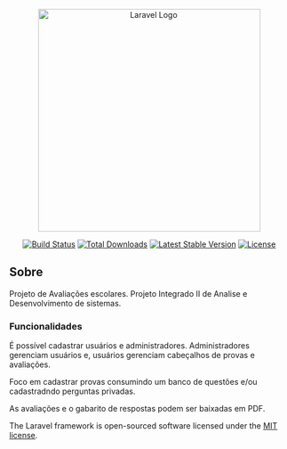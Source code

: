 <p align="center"><a href="https://laravel.com" target="_blank"><img src="https://raw.githubusercontent.com/laravel/art/master/logo-lockup/5%20SVG/2%20CMYK/1%20Full%20Color/laravel-logolockup-cmyk-red.svg" width="400" alt="Laravel Logo"></a></p>

<p align="center">
<a href="https://travis-ci.org/laravel/framework"><img src="https://travis-ci.org/laravel/framework.svg" alt="Build Status"></a>
<a href="https://packagist.org/packages/laravel/framework"><img src="https://img.shields.io/packagist/dt/laravel/framework" alt="Total Downloads"></a>
<a href="https://packagist.org/packages/laravel/framework"><img src="https://img.shields.io/packagist/v/laravel/framework" alt="Latest Stable Version"></a>
<a href="https://packagist.org/packages/laravel/framework"><img src="https://img.shields.io/packagist/l/laravel/framework" alt="License"></a>
</p>

## Sobre

Projeto de Avaliações escolares.
Projeto Integrado II de Analise e Desenvolvimento de sistemas.

### Funcionalidades

É possível cadastrar usuários e administradores.
Administradores gerenciam usuários e, usuários gerenciam cabeçalhos de provas e avaliações.

Foco em cadastrar provas consumindo um banco de questões e/ou cadastradndo perguntas privadas.

As avaliações e o gabarito de respostas podem ser baixadas em PDF.

The Laravel framework is open-sourced software licensed under the [MIT license](https://opensource.org/licenses/MIT).

